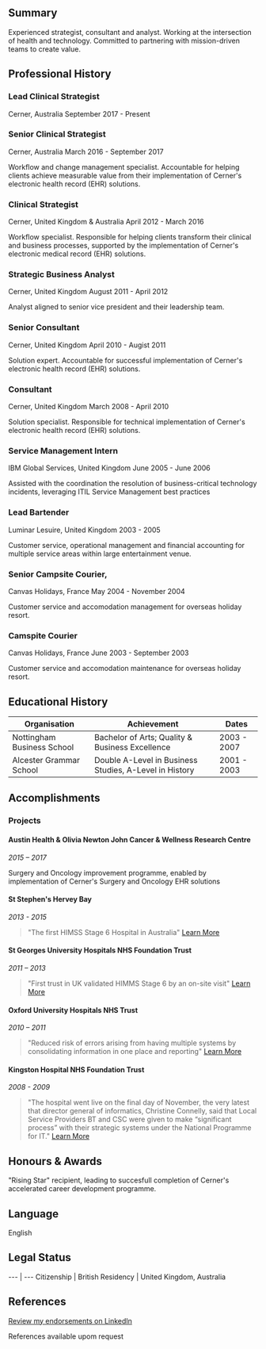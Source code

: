 ## Summary

Experienced strategist, consultant and analyst. Working at the intersection of health and technology. Committed to partnering with mission-driven teams to create value.

## Professional History

### Lead Clinical Strategist
Cerner, Australia  September 2017 - Present

### Senior Clinical Strategist
Cerner, Australia  March 2016 - September 2017

Workflow and change management specialist. Accountable for helping clients achieve measurable value from their implementation of Cerner's electronic health record (EHR) solutions.

### Clinical Strategist
Cerner, United Kingdom & Australia  April 2012 - March 2016

Workflow specialist. Responsible for helping clients transform their clinical and business processes, supported by the implementation of Cerner's electronic medical record (EHR) solutions.

### Strategic Business Analyst
Cerner, United Kingdom  August 2011 - April 2012

Analyst aligned to senior vice president and their leadership team.

### Senior Consultant
Cerner, United Kingdom  April 2010 - Augist 2011

Solution expert. Accountable for successful implementation of Cerner's electronic health record (EHR) solutions.

###  Consultant
Cerner, United Kingdom  March 2008 - April 2010

Solution specialist. Responsible for technical implementation of Cerner's electronic health record (EHR) solutions.

### Service Management Intern
IBM Global Services, United Kingdom  June 2005 - June 2006

Assisted with the coordination the resolution of business-critical technology incidents, leveraging ITIL Service Management best practices

### Lead Bartender
Luminar Lesuire, United Kingdom  2003 - 2005

Customer service, operational management and financial accounting for multiple service areas within large entertainment venue.

### Senior Campsite Courier,
Canvas Holidays, France  May 2004 - November 2004

Customer service and accomodation management for overseas holiday resort.

### Camspite Courier
Canvas Holidays, France  June 2003 - September 2003

Customer service and accomodation maintenance for overseas holiday resort. 

## Educational History

Organisation | Achievement | Dates
--- | ---- | ---
Nottingham Business School | Bachelor of Arts; Quality & Business Excellence |  2003 - 2007
Alcester Grammar School | Double A-Level in Business Studies, A-Level in History | 2001 - 2003

## Accomplishments

### Projects

#### Austin Health & Olivia Newton John Cancer & Wellness Research Centre
*2015 – 2017*

Surgery and Oncology improvement programme, enabled by implementation of Cerner's Surgery and Oncology EHR solutions

#### St Stephen's Hervey Bay 
*2013 - 2015*

> "The first HIMSS Stage 6 Hospital in Australia"
[Learn More](http://www.himssanalyticsasia.org/about/pressRoom-pressrelease19.asp)

#### St Georges University Hospitals NHS Foundation Trust
*2011 – 2013*

> "First trust in UK validated HIMMS Stage 6 by an on-site visit"
[Learn More](https://www.stgeorges.nhs.uk/newsitem/st-georges-receives-national-accreditation-himss-stage-6/)

#### Oxford University Hospitals NHS Trust
*2010 – 2011*

> "Reduced risk of errors arising from having multiple systems by consolidating information in one place and reporting"
[Learn More](http://www.ouh.nhs.uk/patient-guide/documents/epr-case-study.pdf)

#### Kingston Hospital NHS Foundation Trust
*2008 - 2009*

> "The hospital went live on the final day of November, the very latest that director general of informatics, Christine Connelly, said that Local Service Providers BT and CSC were given to make “significant process” with their strategic systems under the National Programme for IT."
[Learn More](https://www.digitalhealth.net/2009/12/kingston-hits-go-live-date-with-cerner/)

## Honours & Awards

"Rising Star" recipient, leading to succesfull completion of Cerner's accelerated career development programme.

## Language

English

## Legal Status

--- | ---
Citizenship | British
Residency | United Kingdom, Australia

## References

[Review my endorsements on LinkedIn](https://www.linkedin.com/in/dalecraigwright/)

References available upom request
